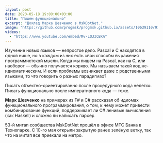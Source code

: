 ```yaml
---
layout: post
date: 2023-05-18 19:00:00+03:00
title: "Пишем функционально"
excerpt: "Доклад Марка Шевченко в MskDotNet."
image: "https://github.com/progmsk/progmsk.github.io/assets/10639110/9196da4c-d864-458d-a16b-ddda220ab2da"
videos:
  - "https://www.youtube.com/embed/Mv-LOJ3CBKA"
---
```


Изучение новых языков — непростое дело. Pascal и C находятся в одной нише, но в каждом из них есть свои способы выражения программистской мысли. Когда мы пишем на Pascal, как на С, или наоборот — обычно получается коряво. Мы называем такой код не-идиоматическим. И если проблемы возникает даже с родственными языками, то что говорить о  разных парадигмах?

Писать объектно-ориентированно после процедурного кода нелегко. Писать функционально после императивного кода — тоже.

**Марк Шевченко** на примерах из F# и C# рассказал об идиомах функционального программирования, о том, к чему может привести комбинирование функций, поддерживает ли C# ленивые вычисления (как Haskell) и сложно ли написать парсер.

53-й митап сообщества MskDotNet прошёл в офисе МТС Банка в Технопарке. С 10-го мая открыли закрытую ранее зелёную ветку, так что на митап все приехали на метро.
